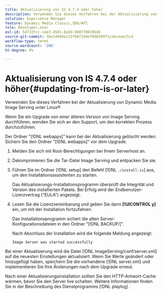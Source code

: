 ```yaml
---
title: Aktualisierung von IS 4.7.4 oder höher
description: Verwenden Sie dieses Verfahren bei der Aktualisierung von Dynamic Media Image Serving unter Linux®.
solution: Experience Manager
feature: Dynamic Media Classic,SDK/API
role: Developer,User
exl-id: 54733fcc-c4e3-4501-8a3d-000778678bdb
source-git-commit: 3be1d948ac22f907169ef09b509f1cebceaec5c4
workflow-type: tm+mt
source-wordcount: '206'
ht-degree: 0%

---
```


# Aktualisierung von IS 4.7.4 oder höher{#updating-from-is-or-later}

Verwenden Sie dieses Verfahren bei der Aktualisierung von Dynamic Media Image Serving unter Linux®.

Wenn Sie ein Upgrade von einer älteren Version von Image Serving durchführen, wenden Sie sich an den Support, um den korrekten Prozess durchzuführen.

Der Ordner &quot;[!DNL webapps]&quot; kann bei der Aktualisierung gelöscht werden. Sichern Sie den Ordner &quot;[!DNL webapps]&quot; vor dem Upgrade.

1. Melden Sie sich mit Root-Berechtigungen bei Ihrem Serverhost an.
1. Dekomprimieren Sie die Tar-Datei Image Serving und entpacken Sie sie.
1. Führen Sie im Ordner [!DNL setup] den Befehl [!DNL `./install-is`] aus, um den Installationsassistenten zu starten.

   Das Aktualisierungs-Installationsprogramm überprüft die Integrität und Version des installierten Pakets. Bei Erfolg wird der Endbenutzer-Lizenzvertrag (&quot;EULA&quot;) angezeigt.
1. Lesen Sie die Lizenzvereinbarung und geben Sie dann **[!UICONTROL y]** ein, um mit der Installation fortzufahren.

   Das Installationsprogramm sichert die alten Server-Konfigurationsdateien in den Ordner &quot;[!DNL BACKUP/]&quot;.

   Nach Abschluss der Installation wird die folgende Meldung angezeigt:

   `Image Server was started successfully`

Bei einer Aktualisierung wird die Datei [!DNL ImageServing/conf/server.xml] auf die neuesten Einstellungen aktualisiert. Wenn Sie Werte geändert oder hinzugefügt haben, speichern Sie die vorhandene [!DNL server.xml] und implementieren Sie Ihre Änderungen nach dem Upgrade erneut.

Nach einer Aktualisierungsinstallation sollten Sie den HTTP-Antwort-Cache wärmen, bevor Sie den Server live schalten. Weitere Informationen finden Sie in der Beschreibung des Dienstprogramms [!DNL playlog] .
